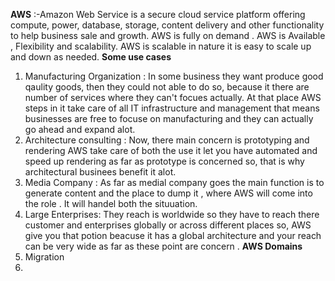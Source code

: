 **AWS** :-Amazon Web Service is a secure cloud service platform offering compute, power, database, storage, content delivery and other functionality to help business sale and growth. AWS is fully on demand . AWS is Available , Flexibility and scalability. AWS is scalable in nature it is easy to scale up and down as needed.
**Some use cases** 
1. Manufacturing Organization : In some business they want produce good qaulity goods, then they could not able to do so, because it there are number of services where they can't focues actually. At that place AWS steps in it take care of all IT infrastructure and management that means businesses are free to focuse on manufacturing and they can actually go ahead and expand alot.
2. Architecture consulting : Now, there main concern is prototyping and rendering AWS take care of both the use it let you have automated and speed up rendering as far as prototype is concerned so, that is why architectural businees benefit it alot.
3. Media Company : As far as medial company goes the main function is to generate content and the place to dump it , where AWS will come into the role . It will handel both the situuation.
4. Large Enterprises: They reach is worldwide so they have to reach there customer and enterprises globally or across different places so, AWS give you that potion beacuse it has a global architecture and your reach can be very wide as far as these point are concern .
**AWS Domains**
1. Migration
2. 
